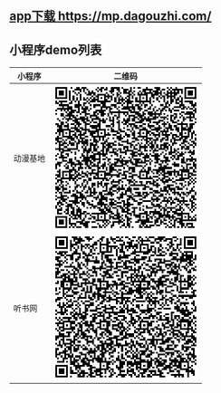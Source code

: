 
## [app下载 https://mp.dagouzhi.com/ ](https://mp.dagouzhi.com/)

## 小程序demo列表
| 小程序  | 二维码 |
| ------------- | ------------- |
| 动漫基地  | ![小程序码](./animation_996/qrcode.png) |
| 听书网  | ![小程序码](./ting_996/qrcode.png) |
